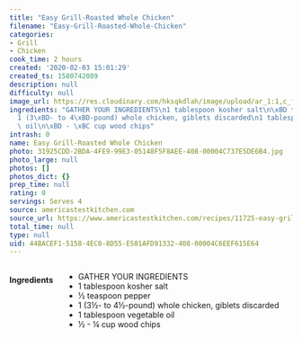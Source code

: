 ```yaml
---
title: "Easy Grill-Roasted Whole Chicken"
filename: "Easy-Grill-Roasted-Whole-Chicken"
categories:
- Grill
- Chicken
cook_time: 2 hours
created: '2020-02-03 15:01:29'
created_ts: 1580742089
description: null
difficulty: null
image_url: https://res.cloudinary.com/hksqkdlah/image/upload/ar_1:1,c_fill,dpr_2.0,f_auto,fl_lossy.progressive.strip_profile,g_faces:auto,q_auto:low,w_344/SFS_GrillRoastedWholeChicken_72_cl3poy
ingredients: "GATHER YOUR INGREDIENTS\n1 tablespoon kosher salt\n\xBD teaspoon pepper\n\
  1 (3\xBD- to 4\xBD-pound) whole chicken, giblets discarded\n1 tablespoon vegetable\
  \ oil\n\xBD - \xBC cup wood chips"
intrash: 0
name: Easy Grill-Roasted Whole Chicken
photo: 31925CDD-2BDA-4FE9-99E3-05148F5F8AEE-408-00004C737E5DE6B4.jpg
photo_large: null
photos: []
photos_dict: {}
prep_time: null
rating: 0
servings: Serves 4
source: americastestkitchen.com
source_url: https://www.americastestkitchen.com/recipes/11725-easy-grill-roasted-whole-chicken
total_time: null
type: null
uid: 44BACEF1-5158-4EC0-8D55-E581AFD91332-408-00004C6EEF615E64
---
```

<div class="large-8 medium-7 columns" id="writeup">	</div><!-- #writeup -->
</div><!-- #row-one -->
<div class="row" id="row-two">	<div class="medium-4 small-5 columns"><h4 id="ingredients">Ingredients</h4><div class="box box-ingredients content"><ul>
<li>GATHER YOUR INGREDIENTS</li>
<li>1 tablespoon kosher salt</li>
<li>½ teaspoon pepper</li>
<li>1 (3½- to 4½-pound) whole chicken, giblets discarded</li>
<li>1 tablespoon vegetable oil</li>
<li>½ - ¼ cup wood chips</li>
</ul>
</div>	</div>	<div class="medium-6 small-7 columns">	</div>